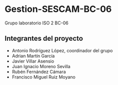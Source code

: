 # Gestion-SESCAM-BC-06
Grupo laboratorio ISO 2 BC-06

## Integrantes del proyecto

* Antonio Rodríguez López, coordinador del grupo
* Adrian Martín García
* Javier Villar Asensio
* Juan Ignacio Moreno Sevilla
* Rubén Fernández Cámara
* Francisco Miguel Ruiz Moyano
